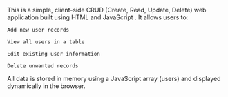 This is a simple, client-side CRUD (Create, Read, Update, Delete) web application built using HTML and JavaScript . It allows users to:

    Add new user records

    View all users in a table

    Edit existing user information

    Delete unwanted records

All data is stored in memory using a JavaScript array (users) and displayed dynamically in the browser.
